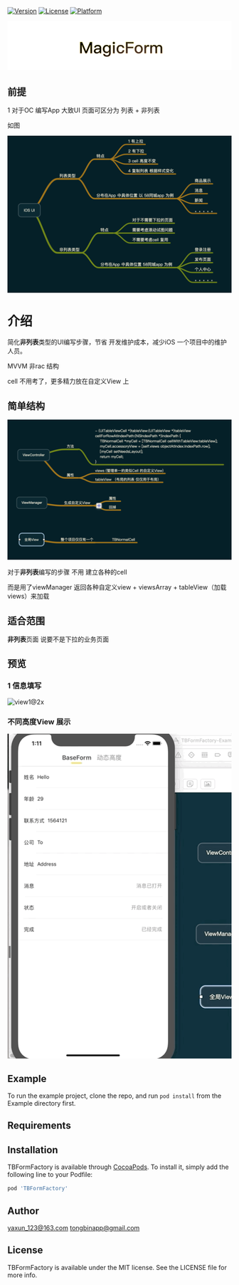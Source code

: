 
[![Version](https://img.shields.io/cocoapods/v/TBFormFactory.svg?style=flat)](https://cocoapods.org/pods/TBFormFactory)
[![License](https://img.shields.io/cocoapods/l/TBFormFactory.svg?style=flat)](https://cocoapods.org/pods/TBFormFactory)
[![Platform](https://img.shields.io/cocoapods/p/TBFormFactory.svg?style=flat)](https://cocoapods.org/pods/TBFormFactory)



![](https://github.com/Bintong/TBFormFactory/blob/master/WX20190708-134632.png)

## 前提

1 对于OC 编写App 大致UI 页面可区分为 列表 + 非列表

如图

![mindnode@2x](https://github.com/Bintong/TBFormFactory/blob/master/mindnode%402x.png)

# 介绍

简化**非列表**类型的UI编写步骤，节省 开发维护成本，减少iOS 一个项目中的维护人员。

MVVM 非rac 结构

cell 不用考了，更多精力放在自定义View 上

## 简单结构

![结构@2x](https://github.com/Bintong/TBFormFactory/blob/master/mindNode2%402x.png)

对于**非列表**编写的步骤 不用 建立各种的cell

而是用了viewManager 返回各种自定义view + viewsArray  + tableView（加载views）来加载

## 适合范围

**非列表**页面 说要不是下拉的业务页面 

## 预览

### 1 信息填写

![view1@2x](https://github.com/Bintong/TBFormFactory/blob/master/%E5%9F%BA%E6%9C%AC%E4%BF%A1%E6%81%AF%E5%A1%AB%E5%86%99.gif)



### 不同高度View 展示

![view1@2x](https://github.com/Bintong/TBFormFactory/blob/master/%E4%B8%8D%E5%90%8C%E6%A0%B7%E5%BC%8F.gif)

## Example

To run the example project, clone the repo, and run `pod install` from the Example directory first.

## Requirements

## Installation

TBFormFactory is available through [CocoaPods](https://cocoapods.org). To install
it, simply add the following line to your Podfile:

```ruby
pod 'TBFormFactory'
```

## Author

yaxun_123@163.com tongbinapp@gmail.com

## License

TBFormFactory is available under the MIT license. See the LICENSE file for more info.
